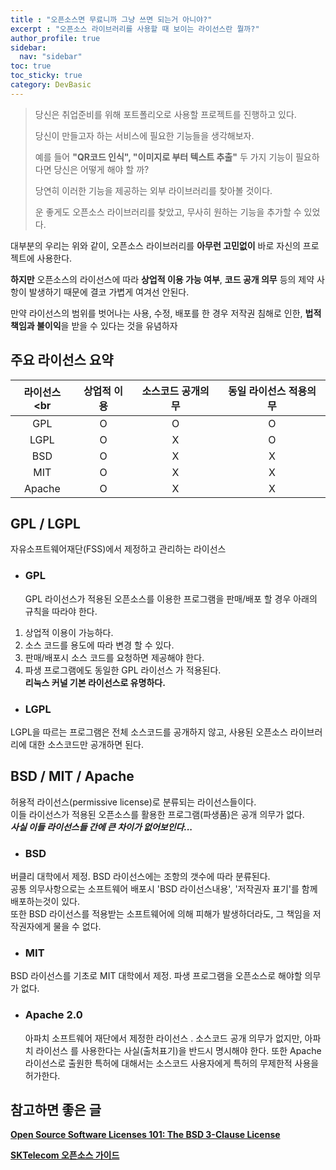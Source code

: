```yaml
---
title : "오픈소스면 무료니까 그냥 쓰면 되는거 아니야?"
excerpt : "오픈소스 라이브러리를 사용할 때 보이는 라이선스란 뭘까?"
author_profile: true
sidebar:
  nav: "sidebar"
toc: true
toc_sticky: true
category: DevBasic
---
```


> 당신은 취업준비를 위해 포트폴리오로 사용할 프로젝트를 진행하고 있다.  
>
> 당신이 만들고자 하는 서비스에 필요한 기능들을 생각해보자.  
>
> 예를 들어 **"QR코드 인식", "이미지로 부터 텍스트 추출"** 두 가지 기능이 필요하다면 당신은 어떻게 해야 할 까?    
>
> 당연히 이러한 기능을 제공하는 외부 라이브러리를 찾아볼 것이다.  
>
> 운 좋게도 오픈소스 라이브러리를 찾았고, 무사히 원하는 기능을 추가할 수 있었다.

대부분의 우리는 위와 같이, 오픈소스 라이브러리를 **아무런 고민없이** 바로 자신의 프로젝트에 사용한다.
   
**하지만** 오픈소스의 라이선스에 따라 **상업적 이용 가능 여부**, **코드 공개 의무** 등의 제약 사항이 발생하기 때문에 결코 가볍게 여겨선 안된다.  

만약 라이선스의 범위를 벗어나는 사용, 수정, 배포를 한 경우 저작권 침해로 인한, **법적 책임과 불이익**을 받을 수 있다는 것을 유념하자    

## **주요 라이선스 요약**

|  라이선스<br  | 상업적 이용 |  소스코드 공개의무   |  동일 라이선스 적용의무   |
|:---------:|:------:|:------------:|:---------------:|
|    GPL    |   O    |      O       |        O        |
|   LGPL    |   O    |      X       |        O        |
|    BSD    |   O    |      X       |        X        |
|    MIT    |   O    |      X       |        X        |
|  Apache   |   O    |      X       |        X        |


## **GPL / LGPL**  
자유소프트웨어재단(FSS)에서 제정하고 관리하는 라이선스
* ### GPL
  GPL 라이선스가 적용된 오픈소스를 이용한 프로그램을 판매/배포 할 경우 아래의 규칙을 따라야 한다.  
1. 상업적 이용이 가능하다.  
2. 소스 코드를 용도에 따라 변경 할 수 있다.   
3. 판매/배포시 소스 코드를 요청하면 제공해야 한다.   
4. 파생 프로그램에도 동일한 GPL 라이선스 가 적용된다.  
 **리눅스 커널 기본 라이선스로 유명하다.**

* ### LGPL
 LGPL을 따르는 프로그램은 전체 소스코드를 공개하지 않고, 사용된 오픈소스 라이브러리에 대한 소스코드만 공개하면 된다.

  
## **BSD / MIT / Apache**  
허용적 라이선스(permissive license)로 분류되는 라이선스들이다.  
이들 라이선스가 적용된 오픈소스를 활용한 프로그램(파생품)은 공개 의무가 없다.   
***사실 이들 라이선스들 간에 큰 차이가 없어보인다...***

* ### BSD  
버클리 대학에서 제정. BSD 라이선스에는 조항의 갯수에 따라 분류된다.   
공통 의무사항으로는 소프트웨어 배포시 'BSD 라이선스내용', '저작권자 표기'를 함께 배포하는것이 있다.  
또한 BSD 라이선스를 적용받는 소프트웨어에 의해 피해가 발생하더라도, 그 책임을 저작권자에게 물을 수 없다.

* ### MIT
 BSD 라이선스를 기초로 MIT 대학에서 제정. 파생 프로그램을 오픈소스로 해야할 의무가 없다. 
   
* ### Apache 2.0
  아파치 소프트웨어 재단에서 제정한 라이선스 . 소스코드 공개 의무가 없지만, 아파치 라이선스 를 사용한다는 사실(출처표기)을 반드시 명시해야 한다. 
  또한 Apache 라이선스로 출원한 특허에 대해서는 소스코드 사용자에게 특허의 무제한적 사용을 허가한다.



## 참고하면 좋은 글 

**[Open Source Software Licenses 101: The BSD 3-Clause License](https://fossa.com/blog/open-source-software-licenses-101-bsd-3-clause-license/)**  

**[SKTelecom 오픈소스 가이드](https://sktelecom.github.io/guide/use/obligation/)**
